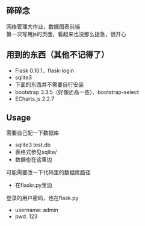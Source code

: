 ## 碎碎念
网络管理大作业，数据图表前端  
第一次写用js的页面，看起来也没那么捉急，很开心  

## 用到的东西（其他不记得了）
- Flask 0.10.1、flask-login  
- sqlite3  
- 下面的东西并不需要自行安装
- bootstrap 3.3.5（好像还高一些）、bootstrap-select  
- ECharts.js  2.2.7

## Usage
需要自己配一下数据库  
- sqlite3 test.db  
- 表格式参见sqlite/  
- 数据也在这里边  

可能需要改一下代码里的数据库路径  
- 在flaskr.py里边

登录的用户密码，也在flask.py
- username: admin
- pwd: 123
